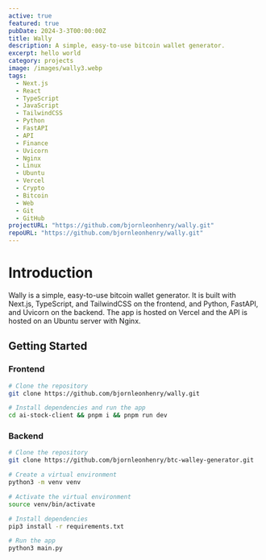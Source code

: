 ```yaml
---
active: true
featured: true
pubDate: 2024-3-3T00:00:00Z
title: Wally
description: A simple, easy-to-use bitcoin wallet generator.
excerpt: hello world
category: projects
image: /images/wally3.webp
tags:
  - Next.js
  - React
  - TypeScript
  - JavaScript
  - TailwindCSS
  - Python
  - FastAPI
  - API
  - Finance
  - Uvicorn
  - Nginx
  - Linux
  - Ubuntu
  - Vercel
  - Crypto
  - Bitcoin
  - Web
  - Git
  - GitHub
projectURL: "https://github.com/bjornleonhenry/wally.git"
repoURL: "https://github.com/bjornleonhenry/wally.git"
---
```


# Introduction

Wally is a simple, easy-to-use bitcoin wallet generator. It is built with Next.js, TypeScript, and TailwindCSS on the frontend, and Python, FastAPI, and Uvicorn on the backend. The app is hosted on Vercel and the API is hosted on an Ubuntu server with Nginx.

## Getting Started

### Frontend

```bash
# Clone the repository
git clone https://github.com/bjornleonhenry/wally.git
```

```bash
# Install dependencies and run the app
cd ai-stock-client && pnpm i && pnpm run dev
```

### Backend

```bash
# Clone the repository
git clone https://github.com/bjornleonhenry/btc-walley-generator.git
```

```bash
# Create a virtual environment
python3 -m venv venv
```

```bash
# Activate the virtual environment
source venv/bin/activate
```

```bash
# Install dependencies
pip3 install -r requirements.txt
```

```bash
# Run the app
python3 main.py
```
